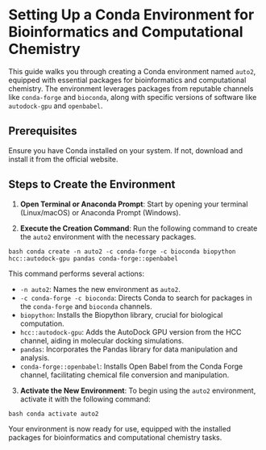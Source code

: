 # Setting Up a Conda Environment for Bioinformatics and Computational Chemistry

This guide walks you through creating a Conda environment named `auto2`, equipped with essential packages for bioinformatics and computational chemistry. The environment leverages packages from reputable channels like `conda-forge` and `bioconda`, along with specific versions of software like `autodock-gpu` and `openbabel`.

## Prerequisites

Ensure you have Conda installed on your system. If not, download and install it from the official website.

## Steps to Create the Environment

1. **Open Terminal or Anaconda Prompt**: Start by opening your terminal (Linux/macOS) or Anaconda Prompt (Windows).

2. **Execute the Creation Command**: Run the following command to create the `auto2` environment with the necessary packages.
```console
bash conda create -n auto2 -c conda-forge -c bioconda biopython hcc::autodock-gpu pandas conda-forge::openbabel
```

This command performs several actions:
- `-n auto2`: Names the new environment as `auto2`.
- `-c conda-forge -c bioconda`: Directs Conda to search for packages in the `conda-forge` and `bioconda` channels.
- `biopython`: Installs the Biopython library, crucial for biological computation.
- `hcc::autodock-gpu`: Adds the AutoDock GPU version from the HCC channel, aiding in molecular docking simulations.
- `pandas`: Incorporates the Pandas library for data manipulation and analysis.
- `conda-forge::openbabel`: Installs Open Babel from the Conda Forge channel, facilitating chemical file conversion and manipulation.

3. **Activate the New Environment**: To begin using the `auto2` environment, activate it with the following command:
```console
bash conda activate auto2
```

Your environment is now ready for use, equipped with the installed packages for bioinformatics and computational chemistry tasks.
